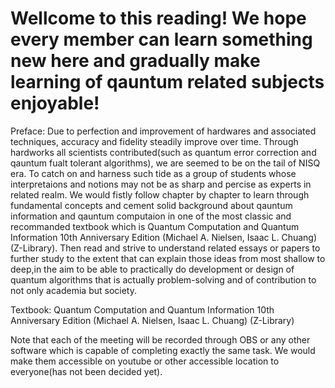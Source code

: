 
# Wellcome to this reading! We hope every member can learn something new here and gradually make learning of qauntum related subjects enjoyable!

Preface: 
Due to perfection and improvement of hardwares and associated techniques, accuracy and fidelity steadily improve over time. Through hardworks all scientists contributed(such as quantum error correction and qauntum fualt tolerant algorithms), we are seemed to be on the tail of NISQ era. To catch on and harness such tide as a group of students whose interpretaions and notions may not be as sharp and percise as experts in related realm. We would fistly follow chapter by chapter to learn through fundamental concepts and cement solid background about qauntum information and qauntum computaion in one of the most classic and recommanded textbook which is Quantum Computation and Quantum Information 10th Anniversary Edition (Michael A. Nielsen, Isaac L. Chuang) (Z-Library). Then read and strive to understand related essays or papers to further study to the extent that can explain those ideas from most shallow to deep,in the aim to be able to practically do development or design of quantum algorithms that is actually problem-solving and of contribution to not only academia but society. 

Textbook:
Quantum Computation and Quantum Information 10th Anniversary Edition (Michael A. Nielsen, Isaac L. Chuang) (Z-Library)

Note that each of the meeting will be recorded through OBS or any other software which is capable of completing exactly the same task. We would make them accessible on youtube or other accessible location to everyone(has not been decided yet).